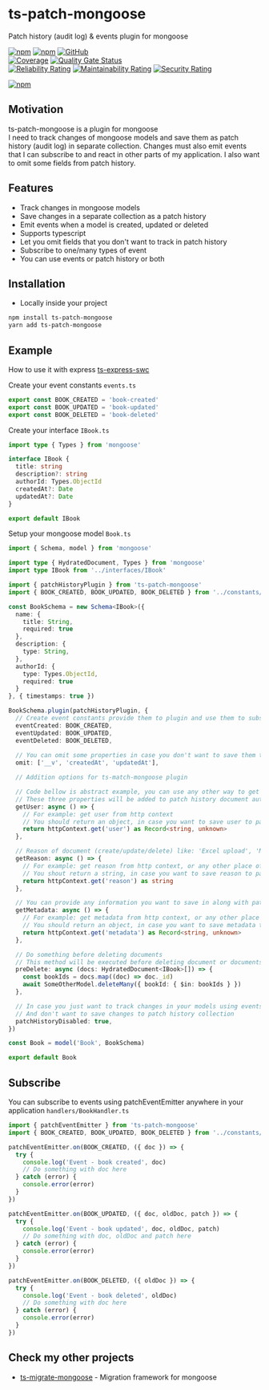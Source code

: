 # ts-patch-mongoose

Patch history (audit log) & events plugin for mongoose

[![npm](https://img.shields.io/npm/v/ts-patch-mongoose)](https://www.npmjs.com/package/ts-patch-mongoose)
[![npm](https://img.shields.io/npm/dt/ts-patch-mongoose)](https://www.npmjs.com/package/ts-patch-mongoose)
[![GitHub](https://img.shields.io/github/license/ilovepixelart/ts-patch-mongoose)](https://github.com/ilovepixelart/ts-patch-mongoose/blob/main/LICENSE)
\
[![Coverage](https://sonarcloud.io/api/project_badges/measure?project=ilovepixelart_ts-patch-mongoose&metric=coverage)](https://sonarcloud.io/summary/new_code?id=ilovepixelart_ts-patch-mongoose)
[![Quality Gate Status](https://sonarcloud.io/api/project_badges/measure?project=ilovepixelart_ts-patch-mongoose&metric=alert_status)](https://sonarcloud.io/summary/new_code?id=ilovepixelart_ts-patch-mongoose)
\
[![Reliability Rating](https://sonarcloud.io/api/project_badges/measure?project=ilovepixelart_ts-patch-mongoose&metric=reliability_rating)](https://sonarcloud.io/summary/new_code?id=ilovepixelart_ts-patch-mongoose)
[![Maintainability Rating](https://sonarcloud.io/api/project_badges/measure?project=ilovepixelart_ts-patch-mongoose&metric=sqale_rating)](https://sonarcloud.io/summary/new_code?id=ilovepixelart_ts-patch-mongoose)
[![Security Rating](https://sonarcloud.io/api/project_badges/measure?project=ilovepixelart_ts-patch-mongoose&metric=security_rating)](https://sonarcloud.io/summary/new_code?id=ilovepixelart_ts-patch-mongoose)

[![npm](https://nodei.co/npm/ts-patch-mongoose.png)](https://www.npmjs.com/package/ts-patch-mongoose)

## Motivation

ts-patch-mongoose is a plugin for mongoose
\
I need to track changes of mongoose models and save them as patch history (audit log) in separate collection. Changes must also emit events that I can subscribe to and react in other parts of my application. I also want to omit some fields from patch history.

## Features

- Track changes in mongoose models
- Save changes in a separate collection as a patch history
- Emit events when a model is created, updated or deleted
- Supports typescript
- Let you omit fields that you don't want to track in patch history
- Subscribe to one/many types of event
- You can use events or patch history or both

## Installation

- Locally inside your project

```bash
npm install ts-patch-mongoose
yarn add ts-patch-mongoose
```

## Example

How to use it with express [ts-express-swc](https://github.com/ilovepixelart/ts-express-swc)

Create your event constants `events.ts`

```typescript
export const BOOK_CREATED = 'book-created'
export const BOOK_UPDATED = 'book-updated'
export const BOOK_DELETED = 'book-deleted'
```

Create your interface `IBook.ts`

```typescript
import type { Types } from 'mongoose'

interface IBook {
  title: string
  description?: string
  authorId: Types.ObjectId
  createdAt?: Date
  updatedAt?: Date
}

export default IBook
```

Setup your mongoose model `Book.ts`

```typescript
import { Schema, model } from 'mongoose'

import type { HydratedDocument, Types } from 'mongoose'
import type IBook from '../interfaces/IBook'

import { patchHistoryPlugin } from 'ts-patch-mongoose'
import { BOOK_CREATED, BOOK_UPDATED, BOOK_DELETED } from '../constants/events'

const BookSchema = new Schema<IBook>({
  name: {
    title: String,
    required: true
  },
  description: {
    type: String,
  },
  authorId: {
    type: Types.ObjectId,
    required: true
  }
}, { timestamps: true })

BookSchema.plugin(patchHistoryPlugin, { 
  // Create event constants provide them to plugin and use them to subscribe to events
  eventCreated: BOOK_CREATED,
  eventUpdated: BOOK_UPDATED,
  eventDeleted: BOOK_DELETED,
  
  // You can omit some properties in case you don't want to save them to patch history
  omit: ['__v', 'createdAt', 'updatedAt'],

  // Addition options for ts-match-mongoose plugin

  // Code bellow is abstract example, you can use any other way to get user, reason, metadata
  // These three properties will be added to patch history document automatically and give you flexibility to track who, why and when made changes to your documents
  getUser: async () => {
    // For example: get user from http context
    // You should return an object, in case you want to save user to patch history
    return httpContext.get('user') as Record<string, unknown>
  },

  // Reason of document (create/update/delete) like: 'Excel upload', 'Manual update', 'API call', etc.
  getReason: async () => {
    // For example: get reason from http context, or any other place of your application
    // You shout return a string, in case you want to save reason to patch history
    return httpContext.get('reason') as string
  },

  // You can provide any information you want to save in along with patch history
  getMetadata: async () => {
    // For example: get metadata from http context, or any other place of your application
    // You should return an object, in case you want to save metadata to patch history
    return httpContext.get('metadata') as Record<string, unknown>
  },

  // Do something before deleting documents
  // This method will be executed before deleting document or documents and always returns a nonempty array of documents
  preDelete: async (docs: HydratedDocument<IBook>[]) => {
    const bookIds = docs.map((doc) => doc._id)
    await SomeOtherModel.deleteMany({ bookId: { $in: bookIds } })
  },

  // In case you just want to track changes in your models using events below.
  // And don't want to save changes to patch history collection
  patchHistoryDisabled: true, 
})

const Book = model('Book', BookSchema)

export default Book
```

## Subscribe

You can subscribe to events using patchEventEmitter anywhere in your application `handlers/BookHandler.ts`

```typescript
import { patchEventEmitter } from 'ts-patch-mongoose'
import { BOOK_CREATED, BOOK_UPDATED, BOOK_DELETED } from '../constants/events'

patchEventEmitter.on(BOOK_CREATED, ({ doc }) => {
  try {
    console.log('Event - book created', doc)
    // Do something with doc here
  } catch (error) {
    console.error(error)
  }
})

patchEventEmitter.on(BOOK_UPDATED, ({ doc, oldDoc, patch }) => {
  try {
    console.log('Event - book updated', doc, oldDoc, patch)
    // Do something with doc, oldDoc and patch here
  } catch (error) {
    console.error(error)
  }
})

patchEventEmitter.on(BOOK_DELETED, ({ oldDoc }) => {
  try {
    console.log('Event - book deleted', oldDoc)
    // Do something with doc here
  } catch (error) {
    console.error(error)
  }
})
```

## Check my other projects

- [ts-migrate-mongoose](https://github.com/ilovepixelart/ts-migrate-mongoose) - Migration framework for mongoose
